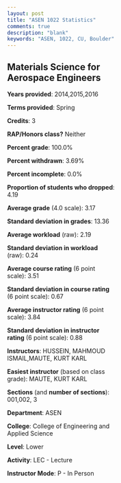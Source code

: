 ```yaml
---
layout: post
title: "ASEN 1022 Statistics"
comments: true
description: "blank"
keywords: "ASEN, 1022, CU, Boulder"
--- 
```

<head>
<script src="https://ajax.googleapis.com/ajax/libs/jquery/2.1.3/jquery.min.js"></script>
<script src="https://dl.dropboxusercontent.com/s/pc42nxpaw1ea4o9/highcharts.js?dl=0"></script>
<!-- <script src="../assets/js/highcharts.js"></script> -->
<style type="text/css">@font-face {
	font-family: "Bebas Neue";
	src: url(https://www.filehosting.org/file/details/544349/BebasNeue%20Regular.otf) format("opentype");
	}
	h1.Bebas { 
		font-family: "Bebas Neue", Verdana, Tahoma;
	}
</style>
</head>
<body>
	<div id="container" style="float: right; width: 45%; height: 88%; margin-left: 2.5%; margin-right: 2.5%;"></div>
	<script language="JavaScript">
		$(document).ready(function() {
		var chart = {type: 'column'};
		var title = {text: 'Grade Distribution'};
		var xAxis = {categories: ['A','B','C','D','F'],crosshair: true};
		var yAxis = {min: 0,title: {text: 'Percentage'}};
		var tooltip = {headerFormat: '<center><b><span style="font-size:20px">{point.key}</span></b></center>',
		               pointFormat: '<td style="padding:0"><b>{point.y:.1f}%</b></td>',
		               footerFormat: '</table>',shared: true,useHTML: true};
		var plotOptions = {column: {pointPadding: 0.0,borderWidth: 0}};  
		var credits = {enabled: false};var series= [{name: 'Percent',data: [38.02,47.0,11.29,3.0,0.69,]}];
		var json = {};
		json.chart = chart;
		json.title = title;
		json.tooltip = tooltip;
		json.xAxis = xAxis;
		json.yAxis = yAxis;  
		json.series = series;
		json.plotOptions = plotOptions;  
		json.credits = credits;
		$('#container').highcharts(json);
	});
	</script>
</body>
			   
## Materials Science for Aerospace Engineers

**Years provided**: 2014,2015,2016

**Terms provided**: Spring

**Credits**: 3

**RAP/Honors class?** Neither

**Percent grade**: 100.0%

**Percent withdrawn**: 3.69%

**Percent incomplete**: 0.0%

**Proportion of students who dropped**: 4.19

**Average grade** (4.0 scale): 3.17

**Standard deviation in grades**: 13.36

**Average workload** (raw): 2.19

**Standard deviation in workload** (raw): 0.24

**Average course rating** (6 point scale): 3.51

**Standard deviation in course rating** (6 point scale): 0.67

**Average instructor rating** (6 point scale): 3.84

**Standard deviation in instructor rating** (6 point scale): 0.88

**Instructors**: HUSSEIN, MAHMOUD ISMAIL,MAUTE, KURT KARL

**Easiest instructor** (based on class grade): MAUTE, KURT KARL

**Sections** (and **number of sections**): 001,002, 3

**Department**: ASEN

**College**: College of Engineering and Applied Science

**Level**: Lower

**Activity**: LEC - Lecture

**Instructor Mode**: P  - In Person